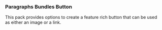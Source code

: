 ### Paragraphs Bundles Button

This pack provides options to create a feature rich button that can be used as
either an image or a link.
